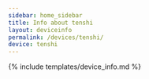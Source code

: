 ```yaml
---
sidebar: home_sidebar
title: Info about tenshi
layout: deviceinfo
permalink: /devices/tenshi/
device: tenshi
---
```

{% include templates/device_info.md %}
